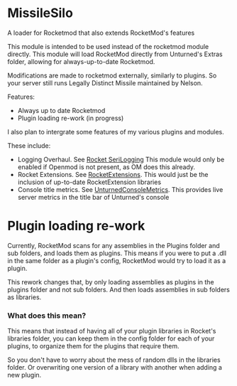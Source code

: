 # MissileSilo
A loader for Rocketmod that also extends RocketMod's features

This module is intended to be used instead of the rocketmod module directly. This module will load RocketMod directly from Unturned's Extras folder, allowing for always-up-to-date Rocketmod.

Modifications are made to rocketmod externally, similarly to plugins. So your server still runs Legally Distinct Missile maintained by Nelson.

Features:
* Always up to date Rocketmod
* Plugin loading re-work (in progress)

I also plan to intergrate some features of my various plugins and modules.

These include:

* Logging Overhaul. See <a href="https://github.com/ShimmyMySherbet/RocketSeriLogging">Rocket SeriLogging</a>  This module would only be enabled if Openmod is not present, as OM does this already.
* Rocket Extensions. See <a href="https://github.com/ShimmyMySherbet/RocketExtensions">RocketExtensions</a>. This would just be the inclusion of up-to-date RocketExtension libraries
* Console title metrics. See <a href="https://github.com/ShimmyMySherbet/UnturnedConsoleMetrics">UnturnedConsoleMetrics</a>. This provides live server metrics in the title bar of Unturned's console

# Plugin loading re-work

Currently, RocketMod scans for any assemblies in the Plugins folder and sub folders, and loads them as plugins. This means if you were to put a .dll in the same folder as a plugin's config, RocketMod would try to load it as a plugin.

This rework changes that, by only loading assemblies as plugins in the plugins folder and not sub folders. And then loads assemblies in sub folders as libraries.

### What does this mean?

This means that instead of having all of your plugin libraries in Rocket's libraries folder, you can keep them in the config folder for each of your plugins, to organize them for the plugins that require them.

So you don't have to worry about the mess of random dlls in the libraries folder. 
Or overwriting one version of a library with another when adding a new plugin.
